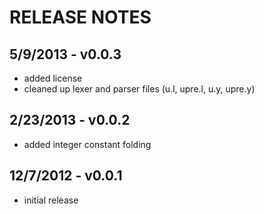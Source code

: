 RELEASE NOTES
=============

5/9/2013 - v0.0.3
-----------------
* added license
* cleaned up lexer and parser files (u.l, upre.l, u.y, upre.y)

2/23/2013 - v0.0.2
------------------
* added integer constant folding

12/7/2012 - v0.0.1
------------------
* initial release
